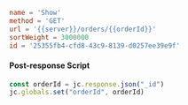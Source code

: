 ```toml
name = 'Show'
method = 'GET'
url = '{{server}}/orders/{{orderId}}'
sortWeight = 3000000
id = '25355fb4-cfd8-43c9-8139-d0257ee39e9f'
```

#### Post-response Script

```js
const orderId = jc.response.json("_id")
jc.globals.set("orderId", orderId)

```
